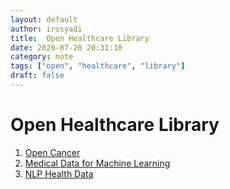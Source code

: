 ```yaml
---
layout: default
author: irosyadi
title:  Open Healthcare Library
date: 2020-07-20 20:31:10
category: note
tags: ["open", "healthcare", "library"]
draft: false
---
```


# Open Healthcare Library

1. [Open Cancer](https://opencancer.net/)
2. [Medical Data for Machine Learning](https://github.com/beamandrew/medical-data)
3. [NLP Health Data](https://ctakes.apache.org/)